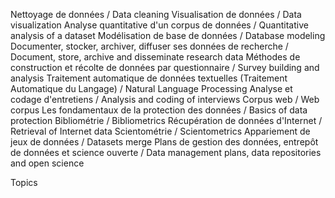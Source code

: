 Nettoyage de données / Data cleaning
Visualisation de données / Data visualization
Analyse quantitative d'un corpus de données / Quantitative analysis of a dataset
Modélisation de base de données / Database modeling
Documenter, stocker, archiver, diffuser ses données de recherche / Document, store, archive and disseminate research data
Méthodes de construction et récolte de données par questionnaire / Survey building and analysis
Traitement automatique de données textuelles (Traitement Automatique du Langage) / Natural Language Processing
Analyse et codage d'entretiens / Analysis and coding of interviews
Corpus web / Web corpus
Les fondamentaux de la protection des données / Basics of data protection
Bibliométrie / Bibliometrics
Récupération de données d'Internet / Retrieval of Internet data
Scientométrie / Scientometrics
Appariement de jeux de données / Datasets merge
Plans de gestion des données, entrepôt de données et science ouverte / Data management plans, data repositories and open science


Topics

